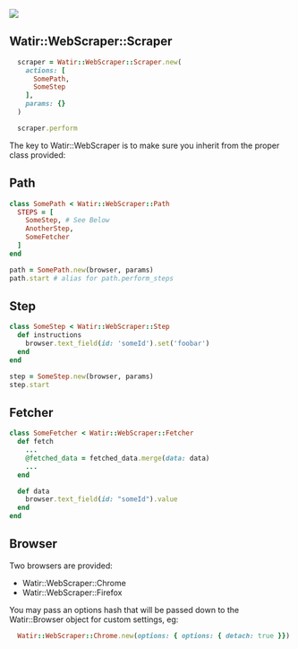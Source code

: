 ![](https://github.com/CustomComm/watir-web_scraper/workflows/Ruby/badge.svg)

## Watir::WebScraper::Scraper

```ruby
  scraper = Watir::WebScraper::Scraper.new(
    actions: [
      SomePath,
      SomeStep
    ],
    params: {}
  )

  scraper.perform
```

The key to Watir::WebScraper is to make sure you inherit from the proper class provided:

## Path

```ruby
class SomePath < Watir::WebScraper::Path
  STEPS = [
    SomeStep, # See Below
    AnotherStep,
    SomeFetcher
  ]
end

path = SomePath.new(browser, params)
path.start # alias for path.perform_steps
```


## Step

```ruby
class SomeStep < Watir::WebScraper::Step
  def instructions
    browser.text_field(id: 'someId').set('foobar')
  end
end

step = SomeStep.new(browser, params)
step.start
```

## Fetcher

```ruby
class SomeFetcher < Watir::WebScraper::Fetcher
  def fetch
    ...
    @fetched_data = fetched_data.merge(data: data)
    ...
  end

  def data
    browser.text_field(id: "someId").value
  end
end
```

## Browser

Two browsers are provided:

- Watir::WebScraper::Chrome
- Watir::WebScraper::Firefox

You may pass an options hash that will be passed down to the Watir::Browser object for custom settings, eg:

```ruby
  Watir::WebScraper::Chrome.new(options: { options: { detach: true }})
```
